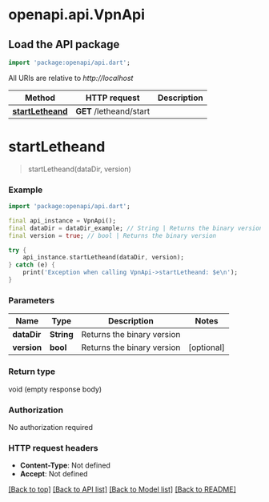 # openapi.api.VpnApi

## Load the API package
```dart
import 'package:openapi/api.dart';
```

All URIs are relative to *http://localhost*

Method | HTTP request | Description
------------- | ------------- | -------------
[**startLetheand**](VpnApi.md#startletheand) | **GET** /letheand/start | 


# **startLetheand**
> startLetheand(dataDir, version)



### Example
```dart
import 'package:openapi/api.dart';

final api_instance = VpnApi();
final dataDir = dataDir_example; // String | Returns the binary version
final version = true; // bool | Returns the binary version

try {
    api_instance.startLetheand(dataDir, version);
} catch (e) {
    print('Exception when calling VpnApi->startLetheand: $e\n');
}
```

### Parameters

Name | Type | Description  | Notes
------------- | ------------- | ------------- | -------------
 **dataDir** | **String**| Returns the binary version | 
 **version** | **bool**| Returns the binary version | [optional] 

### Return type

void (empty response body)

### Authorization

No authorization required

### HTTP request headers

 - **Content-Type**: Not defined
 - **Accept**: Not defined

[[Back to top]](#) [[Back to API list]](../README.md#documentation-for-api-endpoints) [[Back to Model list]](../README.md#documentation-for-models) [[Back to README]](../README.md)


